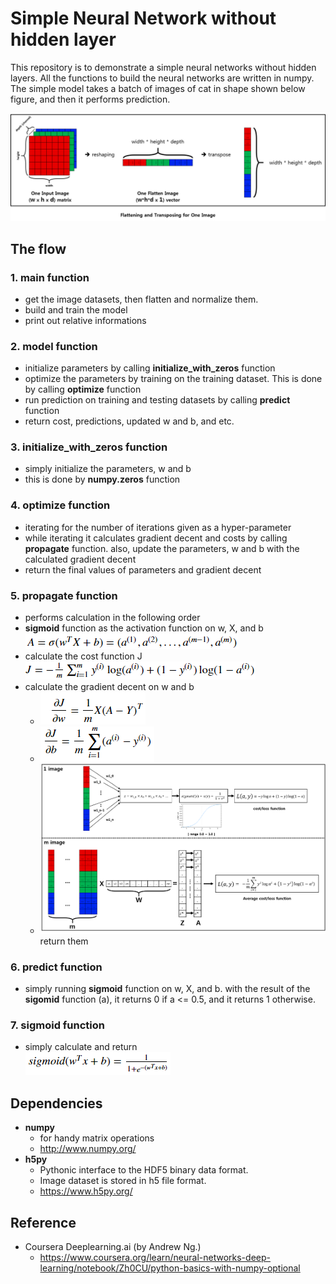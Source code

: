 # Simple Neural Network without hidden layer

This repository is to demonstrate a simple neural networks without hidden layers. All the functions to build the neural networks are written in numpy. The simple model takes a batch of images of cat in shape shown below figure, and then it performs prediction.

![alt text](/images/capture1.png)

## The flow
### 1. **main** function
 - get the image datasets, then flatten and normalize them.
 - build and train the model
 - print out relative informations
### 2. **model** function
 - initialize parameters by calling **initialize_with_zeros** function
 - optimize the parameters by training on the training dataset. This is done by calling **optimize** function
 - run prediction on training and testing datasets by calling **predict** function
 - return cost, predictions, updated w and b, and etc.
### 3. **initialize_with_zeros** function
 - simply initialize the parameters, w and b
 - this is done by **numpy.zeros** function
### 4. **optimize** function
 - iterating for the number of iterations given as a hyper-parameter
 - while iterating it calculates gradient decent and costs by calling **propagate** function. also, update the parameters, w and b with the calculated gradient decent
 - return the final values of parameters and gradient decent
### 5. **propagate** function
 - performs calculation in the following order
  - **sigmoid** function as the activation function on w, X, and b ![alt text](/images/activatoin.PNG)
  - calculate the cost function J <br/>![alt text](./images/cost.PNG)
  - calculate the gradient decent on w and b
    - ![alt text](/images/dw.PNG)
    - ![alt text](/images/db.PNG)
    - ![alt text](/images/capture2.png)
return them
### 6. **predict** function
 - simply running **sigmoid** function on w, X, and b. with the result of the **sigomid** function (a), it returns 0 if a <= 0.5, and it returns 1 otherwise.
### 7. **sigmoid** function
 - simply calculate and return <br/>![alt text](./images/sigmoid.PNG)

## Dependencies
- **numpy**
  - for handy matrix operations
  - http://www.numpy.org/
- **h5py**
  - Pythonic interface to the HDF5 binary data format.
  - Image dataset is stored in h5 file format.
  - https://www.h5py.org/

## Reference
- Coursera Deeplearning.ai (by Andrew Ng.)
  - https://www.coursera.org/learn/neural-networks-deep-learning/notebook/Zh0CU/python-basics-with-numpy-optional
